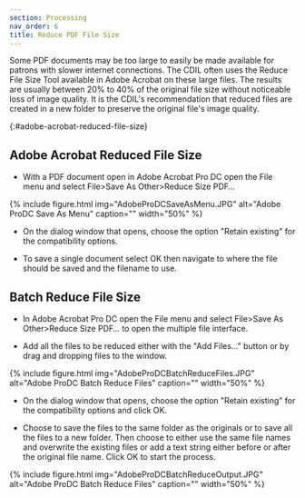 ```yaml
---
section: Processing
nav_order: 6
title: Reduce PDF File Size
---
```


Some PDF documents may be too large to easily be made available for patrons with slower internet connections. The CDIL often uses the Reduce File Size Tool available in Adobe Acrobat on these large files. The results are usually between 20% to 40% of the original file size without noticeable loss of image quality. It is the CDIL's recommendation that reduced files are created in a new folder to preserve the original file's image quality.

{:#adobe-acrobat-reduced-file-size}
## Adobe Acrobat Reduced File Size

- With a PDF document open in Adobe Acrobat Pro DC open the File menu and select File>Save As Other>Reduce Size PDF…

{% include figure.html img="AdobeProDCSaveAsMenu.JPG" alt="Adobe ProDC Save As Menu" caption="" width="50%" %}

- On the dialog window that opens, choose the option "Retain existing" for the compatibility options.

- To save a single document select OK then navigate to where the file should be saved and the filename to use.

## Batch Reduce File Size

- In Adobe Acrobat Pro DC open the File menu and select File>Save As Other>Reduce Size PDF… to open the multiple file interface.

- Add all the files to be reduced either with the "Add Files…" button or by drag and dropping files to the window.

{% include figure.html img="AdobeProDCBatchReduceFiles.JPG" alt="Adobe ProDC Batch Reduce Files" caption="" width="50%" %}

- On the dialog window that opens, choose the option "Retain existing" for the compatibility options and click OK.

- Choose to save the files to the same folder as the originals or to save all the files to a new folder. Then choose to either use the same file names and overwrite the existing files or add a text string either before or after the original file name. Click OK to start the process.

{% include figure.html img="AdobeProDCBatchReduceOutput.JPG" alt="Adobe ProDC Batch Reduce Files" caption="" width="50%" %}
